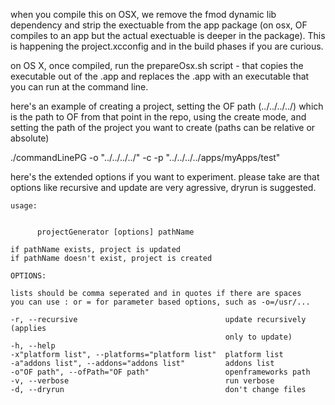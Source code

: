 when you compile this on OSX, we remove the fmod dynamic lib dependency and strip the exectuable from the app package (on osx, OF compiles to an app but the actual exectuable is deeper in the package).  This is happening the project.xcconfig and in the build phases if you are curious.

on OS X, once compiled, run the prepareOsx.sh script - that copies the executable out of the .app and replaces the .app with an executable that you can run at the command line. 

here's an example of creating a project, setting the OF path (../../../../) which is the path to OF from that point in the repo, using the create mode, and setting the path of the project you want to create (paths can be relative or absolute)

./commandLinePG -o "../../../../" -c -p "../../../../apps/myApps/test"

here's the extended options if you want to experiment.  please take are that options like recursive and update are very agressive, dryrun is suggested.


	usage:


	      projectGenerator [options] pathName

	if pathName exists, project is updated
	if pathName doesn't exist, project is created

	OPTIONS:

	lists should be comma seperated and in quotes if there are spaces
	you can use : or = for parameter based options, such as -o=/usr/...

	-r, --recursive                                 update recursively (applies
	                                                only to update)
	-h, --help
	-x"platform list", --platforms="platform list"  platform list
	-a"addons list", --addons="addons list"         addons list
	-o"OF path", --ofPath="OF path"                 openframeworks path
	-v, --verbose                                   run verbose
	-d, --dryrun                                    don't change files

